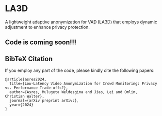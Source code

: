 # LA3D 
A lightweight adaptive anonymization for VAD (LA3D) that employs dynamic adjustment to enhance privacy protection. 

## Code is coming soon!!!
## BibTeX Citation

If you employ any part of the code, please kindly cite the following papers:
```
@article{asres2024,
  title={Low-Latency Video Anonymization for Crowd Monitoring: Privacy vs. Performance Trade-offs?},
  author={Asres, Mulugeta Weldezgina and Jiao, Lei and Omlin, Christian Walter},
  journal={arXiv preprint arXiv:},
  year={2024}
}
```
